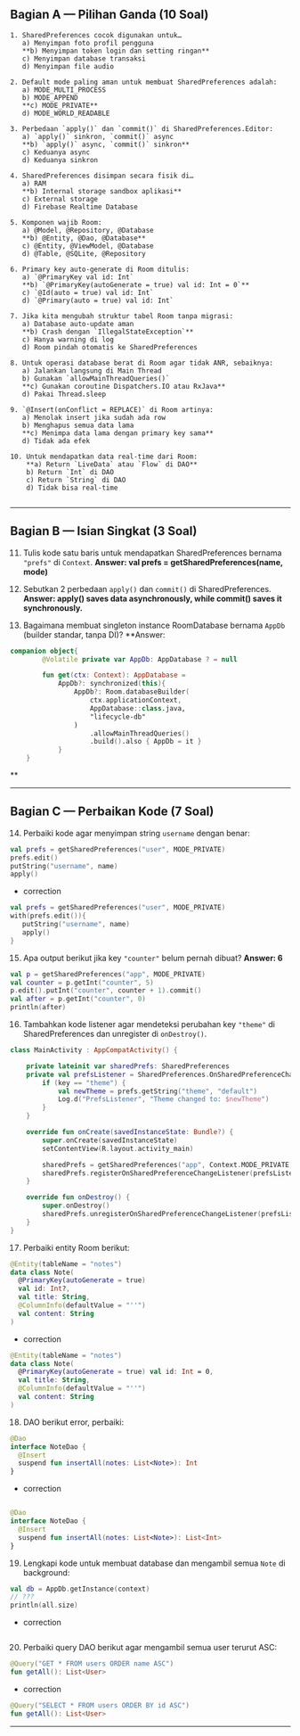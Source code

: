 ## Bagian A — Pilihan Ganda (10 Soal)

```
1. SharedPreferences cocok digunakan untuk…
   a) Menyimpan foto profil pengguna
   **b) Menyimpan token login dan setting ringan**
   c) Menyimpan database transaksi
   d) Menyimpan file audio

2. Default mode paling aman untuk membuat SharedPreferences adalah:
   a) MODE_MULTI_PROCESS
   b) MODE_APPEND
   **c) MODE_PRIVATE**
   d) MODE_WORLD_READABLE

3. Perbedaan `apply()` dan `commit()` di SharedPreferences.Editor:
   a) `apply()` sinkron, `commit()` async
   **b) `apply()` async, `commit()` sinkron**
   c) Keduanya async
   d) Keduanya sinkron

4. SharedPreferences disimpan secara fisik di…
   a) RAM
   **b) Internal storage sandbox aplikasi**
   c) External storage
   d) Firebase Realtime Database

5. Komponen wajib Room:
   a) @Model, @Repository, @Database
   **b) @Entity, @Dao, @Database**
   c) @Entity, @ViewModel, @Database
   d) @Table, @SQLite, @Repository

6. Primary key auto-generate di Room ditulis:
   a) `@PrimaryKey val id: Int`
   **b) `@PrimaryKey(autoGenerate = true) val id: Int = 0`**
   c) `@Id(auto = true) val id: Int`
   d) `@Primary(auto = true) val id: Int`

7. Jika kita mengubah struktur tabel Room tanpa migrasi:
   a) Database auto-update aman
   **b) Crash dengan `IllegalStateException`**
   c) Hanya warning di log
   d) Room pindah otomatis ke SharedPreferences

8. Untuk operasi database berat di Room agar tidak ANR, sebaiknya:
   a) Jalankan langsung di Main Thread
   b) Gunakan `allowMainThreadQueries()`
   **c) Gunakan coroutine Dispatchers.IO atau RxJava**
   d) Pakai Thread.sleep

9. `@Insert(onConflict = REPLACE)` di Room artinya:
   a) Menolak insert jika sudah ada row
   b) Menghapus semua data lama
   **c) Menimpa data lama dengan primary key sama**
   d) Tidak ada efek

10. Untuk mendapatkan data real-time dari Room:
    **a) Return `LiveData` atau `Flow` di DAO**
    b) Return `Int` di DAO
    c) Return `String` di DAO
    d) Tidak bisa real-time


```

---

## Bagian B — Isian Singkat (3 Soal)

11. Tulis kode satu baris untuk mendapatkan SharedPreferences bernama `"prefs"` di `Context`. **Answer: val prefs = getSharedPreferences(name, mode)**

12. Sebutkan 2 perbedaan `apply()` dan `commit()` di SharedPreferences. **Answer: apply() saves data asynchronously, while commit() saves it synchronously.**

13. Bagaimana membuat singleton instance RoomDatabase bernama `AppDb` (builder standar, tanpa DI)?
**Answer: 

``` kotlin
companion object{
        @Volatile private var AppDb: AppDatabase ? = null

        fun get(ctx: Context): AppDatabase =
            AppDb?: synchronized(this){
                AppDb?: Room.databaseBuilder(
                    ctx.applicationContext,
                    AppDatabase::class.java,
                    "lifecycle-db"
                )
                    .allowMainThreadQueries()
                    .build().also { AppDb = it }
            }
    }
```
**

---

## Bagian C — Perbaikan Kode (7 Soal)

14. Perbaiki kode agar menyimpan string `username` dengan benar:

```kotlin
val prefs = getSharedPreferences("user", MODE_PRIVATE)
prefs.edit()
putString("username", name)
apply()
```

- correction
```kotlin
val prefs = getSharedPreferences("user", MODE_PRIVATE)
with(prefs.edit()){
   putString("username", name)
   apply()
}
```

15. Apa output berikut jika key `"counter"` belum pernah dibuat? **Answer: 6**

```kotlin
val p = getSharedPreferences("app", MODE_PRIVATE)
val counter = p.getInt("counter", 5)
p.edit().putInt("counter", counter + 1).commit()
val after = p.getInt("counter", 0)
println(after)
```

16. Tambahkan kode listener agar mendeteksi perubahan key `"theme"` di SharedPreferences dan unregister di `onDestroy()`.

```kotlin
class MainActivity : AppCompatActivity() {

    private lateinit var sharedPrefs: SharedPreferences
    private val prefsListener = SharedPreferences.OnSharedPreferenceChangeListener { prefs, key ->
        if (key == "theme") {
            val newTheme = prefs.getString("theme", "default")
            Log.d("PrefsListener", "Theme changed to: $newTheme")
        }
    }

    override fun onCreate(savedInstanceState: Bundle?) {
        super.onCreate(savedInstanceState)
        setContentView(R.layout.activity_main)

        sharedPrefs = getSharedPreferences("app", Context.MODE_PRIVATE)
        sharedPrefs.registerOnSharedPreferenceChangeListener(prefsListener)
    }

    override fun onDestroy() {
        super.onDestroy()
        sharedPrefs.unregisterOnSharedPreferenceChangeListener(prefsListener)
    }
}

```

17. Perbaiki entity Room berikut:

```kotlin
@Entity(tableName = "notes")
data class Note(
  @PrimaryKey(autoGenerate = true)
  val id: Int?,
  val title: String,
  @ColumnInfo(defaultValue = "''")
  val content: String
)
```

- correction
```kotlin
@Entity(tableName = "notes")
data class Note(
  @PrimaryKey(autoGenerate = true) val id: Int = 0,
  val title: String,
  @ColumnInfo(defaultValue = "''")
  val content: String
)
```

18. DAO berikut error, perbaiki:

```kotlin
@Dao
interface NoteDao {
  @Insert
  suspend fun insertAll(notes: List<Note>): Int
}
```

- correction 
```kotlin

@Dao
interface NoteDao {
  @Insert
  suspend fun insertAll(notes: List<Note>): List<Int>
}

```

19. Lengkapi kode untuk membuat database dan mengambil semua `Note` di background:

```kotlin
val db = AppDb.getInstance(context)
// ???
println(all.size)
```

- correction
```kotlin

```

20. Perbaiki query DAO berikut agar mengambil semua user terurut ASC:

```kotlin
@Query("GET * FROM users ORDER name ASC")
fun getAll(): List<User>
```

- correction
```kotlin
@Query("SELECT * FROM users ORDER BY id ASC")
fun getAll(): List<User>
```

---
